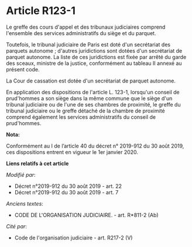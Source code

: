 # Article R123-1

Le greffe des cours d'appel et des tribunaux judiciaires comprend l'ensemble des services administratifs du siège et du
parquet.

Toutefois, le tribunal judiciaire de Paris est doté d'un secrétariat des parquets autonome ; d'autres juridictions sont
dotées d'un secrétariat de parquet autonome. La liste de ces juridictions est fixée par arrêté du garde des sceaux, ministre
de la justice, conformément au tableau II annexé au présent code.

La Cour de cassation est dotée d'un secrétariat de parquet autonome.

En application des dispositions de l'article L. 123-1, lorsqu'un conseil de prud'hommes a son siège dans la même commune que
le siège d'un tribunal judiciaire ou de l'une de ses chambres de proximité, le greffe du tribunal judiciaire ou le greffe
détaché de la chambre de proximité comprend également les services administratifs du conseil de prud'hommes.

**Nota:**

Conformément au I de l’article 40 du décret n° 2019-912 du 30 août 2019, ces dispositions entrent en vigueur le 1er janvier
2020.

**Liens relatifs à cet article**

_Modifié par_:

  - Décret n°2019-912 du 30 août 2019 - art. 22
  - Décret n°2019-912 du 30 août 2019 - art. 7

_Anciens textes_:

  - CODE DE L'ORGANISATION JUDICIAIRE. - art. R*811-2 (Ab)

_Cité par_:

  - Code de l'organisation judiciaire - art. R217-2 (V)
